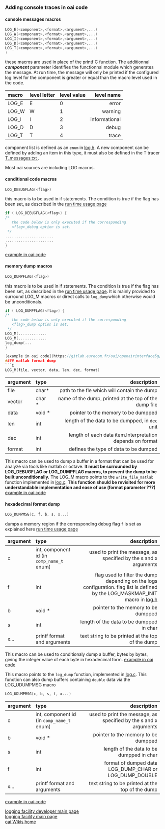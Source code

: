 ### Adding console traces in oai code
#### console messages macros
```C
LOG_E(<component>,<format>,<argument>,...)
LOG_W(<component>,<format>,<argument>,...)
LOG_I(<component>,<format>,<argument>,...)
LOG_D(<component>,<format>,<argument>,...)
LOG_T(<component>,<format>,<argument>,...)
)
```
these macros are used in place of the printf C function. The additionnal ***component*** parameter identifies the functionnal module which generates the message. At run time, the message will only be printed if the configured log level for the component is greater or equal than the macro level used in the code.

| macro | level letter | level value | level name |
|:---------|:---------------|:---------------|----------------:|
| LOG_E |  E | 0 | error | 
| LOG_W | W | 1 | warning |
| LOG_I | I | 2 | informational |
| LOG_D | D | 3 | debug |
| LOG_T | T | 4 | trace |  

component list is defined as an `enum` in  [log.h](https://gitlab.eurecom.fr/oai/openairinterface5g/blob/develop/common/utils/LOG/log.h). A new component can be defined by adding an item in this type, it must also be defined in the T tracer [T_messages.txt ](https://gitlab.eurecom.fr/oai/openairinterface5g/blob/develop/common/utils/T/T_messages.txt).

Most oai sources are including LOG macros.

#### conditional code macros

```C
LOG_DEBUGFLAG(<flag>)
```
this macro is to be used in if statements. The condition is true if the flag has been set, as described in the [run time usage page](rtusage.md) 
```C
if ( LOG_DEBUGFLAG(<flag>) {
/* 
   the code below is only executed if the corresponding
   <flag>_debug option is set.
 */ 
......................
......................
}
```
[example in oai code](https://gitlab.eurecom.fr/oai/openairinterface5g/blob/develop/openair1/PHY/LTE_TRANSPORT/ulsch_demodulation.c#L396) 

#### memory dump macros
```C
LOG_DUMPFLAG(<flag>)
```
this macro is to be used in if statements. The condition is true if the flag has been set, as described in the [run time usage page](rtusage.md). It is mainly provided to surround LOG_M macros or direct calls to `log_dump`which otherwise would be unconditionals.
```C
if ( LOG_DUMPFLAG(<flag>) {
/* 
   the code below is only executed if the corresponding
   <flag>_dump option is set.
 */ 
LOG_M(.............
LOG_M(.............
log_dump(...
}

[example in oai code](https://gitlab.eurecom.fr/oai/openairinterface5g/blob/develop/openair1/PHY/LTE_TRANSPORT/prach.c#L205) 
#### matlab format dump
```C
LOG_M(file, vector, data, len, dec, format)
```
|argument| type| description |
|:-----------|:-------|-----------------:|
| file       | char* |path to the fle which will contain the dump |
|vector  |char * |name of the dump, printed at the top of the dump file |
|data| void *| pointer to the memory to be dumpped |
|len |  int | length of the data to be dumpped, in `dec` unit|
| dec| int | length of each data item.Interpretation depends on format|
|format| int | defines the type of data to be dumped|

This macro can be used to dump a buffer in a format that can be used for analyze via tools like matlab or octave. **It must be surrounded by LOG_DEBUGFLAG or LOG_DUMPFLAG macros, to prevent the dump to be built unconditionally.** The LOG_M macro points to the `write_file_matlab` function implemented in  [log.c](https://gitlab.eurecom.fr/oai/openairinterface5g/blob/develop/common/utils/LOG/log.c). **This function should be revisited for more understandable implementation and ease of use (format parameter ???)**
[example in oai code](https://gitlab.eurecom.fr/oai/openairinterface5g/blob/develop/openair1/PHY/LTE_TRANSPORT/prach.c#L205) 

#### hexadecimal format dump
```C
LOG_DUMPMSG(c, f, b, s, x...)
```
dumps a memory region if the corresponding debug flag `f` is set as explained here [run time usage page](rtusage.md) 

|argument| type| description |
|:-----------|:-------|-----------------:|
| c       | int, component id (in `comp_name_t` enum)| used to print the message, as specified by the s and x arguments |
|f  |int  |flag used to filter the dump depending on the logs configuration. flag list is defined by the LOG_MASKMAP_INIT macro in  [log.h](https://gitlab.eurecom.fr/oai/openairinterface5g/blob/develop/common/utils/LOG/log.h) |
|b| void *| pointer to the memory to be dumpped |
|s |  int | length of the data to be dumpped in char|
| x...| printf format and arguments| text string to be printed at the top of the dump|

This macro can be used to conditionaly dump a buffer, bytes by bytes, giving the integer value of each byte in hexadecimal form.
[example in oai code](https://gitlab.eurecom.fr/oai/openairinterface5g/blob/develop/openair2/RRC/LTE/rrc_eNB.c#L1181) 

This macro points to the `log_dump` function, implemented in  [log.c](https://gitlab.eurecom.fr/oai/openairinterface5g/blob/develop/common/utils/LOG/log.c). This function can also dump buffers containing `double` data via the LOG_UDUMPMSG macro

```C
LOG_UDUMPMSG(c, b, s, f, x...) 
```
|argument| type| description |
|:-----------|:-------|-----------------:|
| c       | int, component id (in `comp_name_t` enum)| used to print the message, as specified by the s and x arguments |
|b| void *| pointer to the memory to be dumpped |
|s |  int | length of the data to be dumpped in char|
|f|  int | format of dumped data LOG_DUMP_CHAR or  LOG_DUMP_DOUBLE|
| x...| printf format and arguments| text string to be printed at the top of the dump|

[example in oai code](https://gitlab.eurecom.fr/oai/openairinterface5g/blob/develop/openair1/SIMULATION/LTE_PHY/dlsim.c#L1974) 

[logging facility developer main page](ldevusage.md)  
[logging facility  main page](log.md)  
[oai Wikis home](https://gitlab.eurecom.fr/oai/openairinterface5g/wikis/home)
